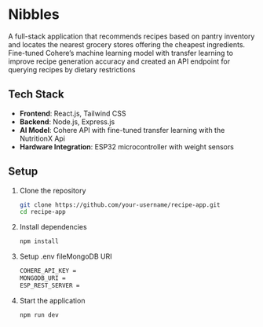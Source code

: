 # Nibbles

A full-stack application that recommends recipes based on pantry inventory and locates the nearest grocery stores offering the cheapest ingredients. Fine-tuned Cohere’s machine learning model with transfer learning to improve recipe generation accuracy and created an API endpoint for querying recipes by dietary restrictions

## Tech Stack
- **Frontend**: React.js, Tailwind CSS
- **Backend**: Node.js, Express.js
- **AI Model**: Cohere API with fine-tuned transfer learning with the NutritionX Api
- **Hardware Integration**: ESP32 microcontroller with weight sensors

## Setup
1. Clone the repository
   ```bash
   git clone https://github.com/your-username/recipe-app.git
   cd recipe-app
2. Install dependencies
   ```bash
   npm install
3. Setup .env fileMongoDB URI
   ```bash
   COHERE_API_KEY =
   MONGODB_URI =
   ESP_REST_SERVER =

4. Start the application
   ```bash
   npm run dev


